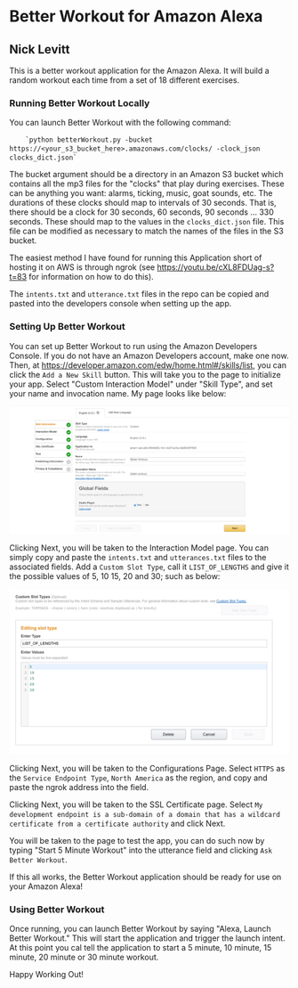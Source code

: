 # Better Workout for Amazon Alexa
## Nick Levitt

This is a better workout application for the Amazon Alexa. It will build a random workout each time from a set of 18 different exercises.

### Running Better Workout Locally

You can launch Better Workout with the following command:

		`python betterWorkout.py -bucket https://<your_s3_bucket_here>.amazonaws.com/clocks/ -clock_json clocks_dict.json`

The bucket argument should be a directory in an Amazon S3 bucket which contains all the mp3 files for the "clocks" that play during exercises. These can be anything you want: alarms, ticking, music, goat sounds, etc. The durations of these clocks should map to intervals of 30 seconds. That is, there should be a clock for 30 seconds, 60 seconds, 90 seconds ... 330 seconds. These should map to the values in the `clocks_dict.json` file. This file can be modified as necessary to match the names of the files in the S3 bucket.

The easiest method I have found for running this Application short of hosting it on AWS is through ngrok (see https://youtu.be/cXL8FDUag-s?t=83 for information on how to do this).

The `intents.txt` and `utterance.txt` files in the repo can be copied and pasted into the developers console when setting up the app.

### Setting Up Better Workout

You can set up Better Workout to run using the Amazon Developers Console. If you do not have an Amazon Developers account, make one now. Then, at https://developer.amazon.com/edw/home.html#/skills/list, you can click the `Add a New Skill` button. This will take you to the page to initialize your app. Select "Custom Interaction Model" under "Skill Type", and set your name and invocation name. My page looks like below:

![Application Initialization](images/init.png)

Clicking Next, you will be taken to the Interaction Model page. You can simply copy and paste the `intents.txt` and `utterances.txt` files to the associated fields. Add a `Custom Slot Type`, call it `LIST_OF_LENGTHS` and give it the possible values of 5, 10 15, 20 and 30; such as below:

![Custom Slot](images/cust_slot.png)
 
Clicking Next, you will be taken to the Configurations Page. Select `HTTPS` as the `Service Endpoint Type`, `North America` as the region, and copy and paste the ngrok address into the field.

Clicking Next, you will be taken to the SSL Certificate page. Select `My development endpoint is a sub-domain of a domain that has a wildcard certificate from a certificate authority` and click Next.

You will be taken to the page to test the app, you can do such now by typing "Start 5 Minute Workout" into the utterance field and clicking `Ask Better Workout`. 

If this all works, the Better Workout application should be ready for use on your Amazon Alexa!

### Using Better Workout

Once running, you can launch Better Workout by saying "Alexa, Launch Better Workout." This will start the application and trigger the launch intent. At this point you cal tell the application to start a 5 minute, 10 minute, 15 minute, 20 minute or 30 minute workout. 

Happy Working Out!